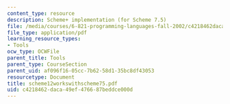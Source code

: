 ```yaml
---
content_type: resource
description: Scheme+ implementation (for Scheme 7.5)
file: /media/courses/6-821-programming-languages-fall-2002/c4218462daca49ef476687beddce000d_scheme12workswithscheme75.pdf
file_type: application/pdf
learning_resource_types:
- Tools
ocw_type: OCWFile
parent_title: Tools
parent_type: CourseSection
parent_uid: af096f16-05cc-7b62-58d1-35bc8df43053
resourcetype: Document
title: scheme12workswithscheme75.pdf
uid: c4218462-daca-49ef-4766-87beddce000d
---
```

